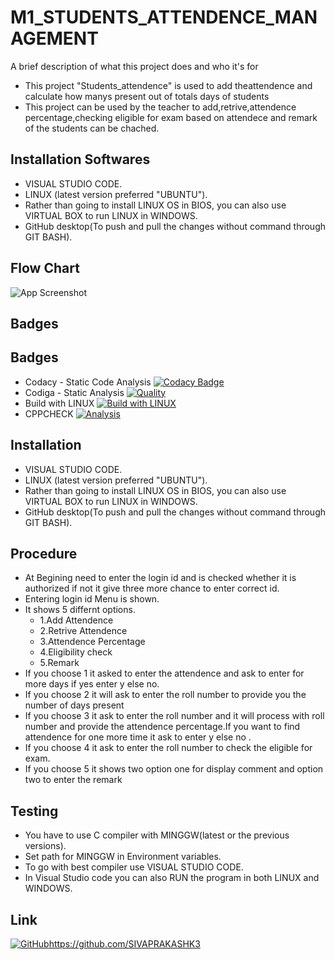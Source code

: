 
# M1_STUDENTS_ATTENDENCE_MANAGEMENT

A brief description of what this project does and who it's for

*   This project "Students_attendence" is used to add theattendence and calculate how manys present out of totals days of students
*   This project can be used by the teacher to add,retrive,attendence percentage,checking eligible for exam based on attendece and remark of the students can be chached.

## Installation Softwares

*   VISUAL STUDIO CODE.
*   LINUX (latest version preferred "UBUNTU").
*   Rather than going to install LINUX OS in BIOS, you can also use VIRTUAL BOX to run LINUX in WINDOWS.
*   GitHub desktop(To push and pull the changes without command through GIT BASH).
## Flow Chart

![App Screenshot](https://images.unsplash.com/photo-1648880328992-41a746773d20?ixlib=rb-1.2.1&ixid=MnwxMjA3fDB8MHxwcm9maWxlLXBhZ2V8MXx8fGVufDB8fHx8&auto=format&fit=crop&w=600&q=60)


## Badges

## Badges 
* Codacy - Static Code Analysis
[![Codacy Badge](https://app.codacy.com/project/badge/Grade/b258b90529834e13be4eaa38b5c96d60)](https://app.codacy.com/organizations/gh/SIVAPRAKASHK3/repositories)
* Codiga - Static Analysis
[![Quality](https://api.codiga.io/project/32077/score/svg)](https://app.codiga.io/project/32357/dashboard)
* Build with LINUX [![Build with LINUX](https://github.com/SIVAPRAKASHK3/M1_Students_attendence_management/actions/workflows/c-cpp.yml/badge.svg)](https://github.com/SIVAPRAKASHK3/M1_Students_attendence_management/actions/workflows/c-cpp.yml)
* CPPCHECK [![Analysis](https://github.com/SIVAPRAKASHK3/M1_Students_attendence_management/actions/workflows/analsis.yml/badge.svg)](https://github.com/SIVAPRAKASHK3/M1_Students_attendence_management/actions/workflows/analsis.yml)
## Installation

*   VISUAL STUDIO CODE.
*   LINUX (latest version preferred "UBUNTU").
*   Rather than going to install LINUX OS in BIOS, you can also use VIRTUAL BOX to run LINUX in WINDOWS.
*   GitHub desktop(To push and pull the changes without command through GIT BASH).
## Procedure

* At Begining need to enter the login id and is checked whether it is authorized if not it give three more chance to enter correct id.
* Entering login id Menu is shown.
* It shows 5 differnt options.
	* 1.Add Attendence
	* 2.Retrive Attendence
	* 3.Attendence Percentage
	* 4.Eligibility check
	* 5.Remark
* If you choose 1 it asked to enter the attendence and ask to enter for more days if yes enter y else no.
* If you choose 2 it will ask to enter the roll number to provide you the number of days present
* If you choose 3 it ask to enter the roll number and it will process with roll  number and provide the attendence percentage.If you want to find attendence for one more time it ask to enter y else no .
* If you choose 4 it ask to enter the roll number to check the eligible for exam.
* If you choose 5 it shows two option one for display comment and option two to enter the remark

## Testing

* You have to use C compiler with MINGGW(latest or the previous versions).
* Set path for MINGGW in Environment variables.
* To go with best compiler use VISUAL STUDIO CODE.
* In Visual Studio code you can also RUN the program in both LINUX and WINDOWS.

## Link

[![GitHub](https://img.shields.io/badge/my_portfolio-000?style=for-the-badge&logo=ko-fi&logoColor=white)]()https://github.com/SIVAPRAKASHK3
